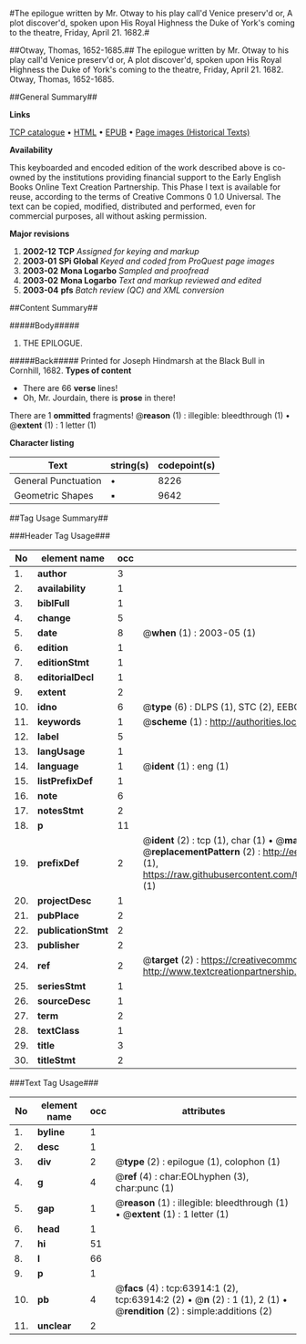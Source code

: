 #The epilogue written by Mr. Otway to his play call'd Venice preserv'd or, A plot discover'd, spoken upon His Royal Highness the Duke of York's coming to the theatre, Friday, April 21. 1682.#

##Otway, Thomas, 1652-1685.##
The epilogue written by Mr. Otway to his play call'd Venice preserv'd or, A plot discover'd, spoken upon His Royal Highness the Duke of York's coming to the theatre, Friday, April 21. 1682.
Otway, Thomas, 1652-1685.

##General Summary##

**Links**

[TCP catalogue](http://www.ota.ox.ac.uk/tcp/)  • 
[HTML](http://tei.it.ox.ac.uk/tcp/Texts-HTML/free/A53/A53516.html)  • 
[EPUB](http://tei.it.ox.ac.uk/tcp/Texts-EPUB/free/A53/A53516.epub) • 
[Page images (Historical Texts)](https://data.historicaltexts.jisc.ac.uk/view?pubId=eebo-12590814e&pageId=eebo-12590814e-63914-1)

**Availability**

This keyboarded and encoded edition of the
	       work described above is co-owned by the institutions
	       providing financial support to the Early English Books
	       Online Text Creation Partnership. This Phase I text is
	       available for reuse, according to the terms of Creative
	       Commons 0 1.0 Universal. The text can be copied,
	       modified, distributed and performed, even for
	       commercial purposes, all without asking permission.

**Major revisions**

1. __2002-12__ __TCP__ *Assigned for keying and markup*
1. __2003-01__ __SPi Global__ *Keyed and coded from ProQuest page images*
1. __2003-02__ __Mona Logarbo__ *Sampled and proofread*
1. __2003-02__ __Mona Logarbo__ *Text and markup reviewed and edited*
1. __2003-04__ __pfs__ *Batch review (QC) and XML conversion*

##Content Summary##

#####Body#####

1. THE EPILOGUE.

#####Back#####
Printed for Joseph Hindmarsh at the Black Bull in Cornhill, 1682.
**Types of content**

  * There are 66 **verse** lines!
  * Oh, Mr. Jourdain, there is **prose** in there!

There are 1 **ommitted** fragments! 
 @__reason__ (1) : illegible: bleedthrough (1)  •  @__extent__ (1) : 1 letter (1)

**Character listing**


|Text|string(s)|codepoint(s)|
|---|---|---|
|General Punctuation|•|8226|
|Geometric Shapes|▪|9642|

##Tag Usage Summary##

###Header Tag Usage###

|No|element name|occ|attributes|
|---|---|---|---|
|1.|__author__|3||
|2.|__availability__|1||
|3.|__biblFull__|1||
|4.|__change__|5||
|5.|__date__|8| @__when__ (1) : 2003-05 (1)|
|6.|__edition__|1||
|7.|__editionStmt__|1||
|8.|__editorialDecl__|1||
|9.|__extent__|2||
|10.|__idno__|6| @__type__ (6) : DLPS (1), STC (2), EEBO-CITATION (1), OCLC (1), VID (1)|
|11.|__keywords__|1| @__scheme__ (1) : http://authorities.loc.gov/ (1)|
|12.|__label__|5||
|13.|__langUsage__|1||
|14.|__language__|1| @__ident__ (1) : eng (1)|
|15.|__listPrefixDef__|1||
|16.|__note__|6||
|17.|__notesStmt__|2||
|18.|__p__|11||
|19.|__prefixDef__|2| @__ident__ (2) : tcp (1), char (1)  •  @__matchPattern__ (2) : ([0-9\-]+):([0-9IVX]+) (1), (.+) (1)  •  @__replacementPattern__ (2) : http://eebo.chadwyck.com/downloadtiff?vid=$1&page=$2 (1), https://raw.githubusercontent.com/textcreationpartnership/Texts/master/tcpchars.xml#$1 (1)|
|20.|__projectDesc__|1||
|21.|__pubPlace__|2||
|22.|__publicationStmt__|2||
|23.|__publisher__|2||
|24.|__ref__|2| @__target__ (2) : https://creativecommons.org/publicdomain/zero/1.0/ (1), http://www.textcreationpartnership.org/docs/. (1)|
|25.|__seriesStmt__|1||
|26.|__sourceDesc__|1||
|27.|__term__|2||
|28.|__textClass__|1||
|29.|__title__|3||
|30.|__titleStmt__|2||


###Text Tag Usage###

|No|element name|occ|attributes|
|---|---|---|---|
|1.|__byline__|1||
|2.|__desc__|1||
|3.|__div__|2| @__type__ (2) : epilogue (1), colophon (1)|
|4.|__g__|4| @__ref__ (4) : char:EOLhyphen (3), char:punc (1)|
|5.|__gap__|1| @__reason__ (1) : illegible: bleedthrough (1)  •  @__extent__ (1) : 1 letter (1)|
|6.|__head__|1||
|7.|__hi__|51||
|8.|__l__|66||
|9.|__p__|1||
|10.|__pb__|4| @__facs__ (4) : tcp:63914:1 (2), tcp:63914:2 (2)  •  @__n__ (2) : 1 (1), 2 (1)  •  @__rendition__ (2) : simple:additions (2)|
|11.|__unclear__|2||
